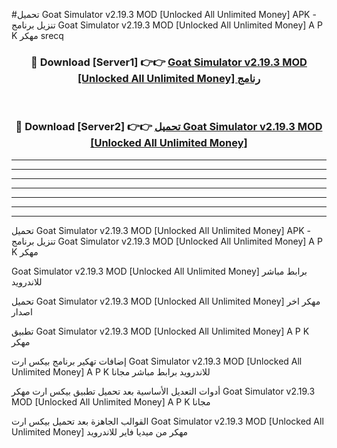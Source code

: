 #تحميل Goat Simulator v2.19.3 MOD [Unlocked All Unlimited Money]  APK - تنزيل برنامج Goat Simulator v2.19.3 MOD [Unlocked All Unlimited Money]  A P K مهكر srecq 



<div align="center">
<h3>🔴 Download [Server1] 👉👉 <a href="https://apkdownload10.web.app/?title=Goat Simulator v2.19.3 MOD [Unlocked All Unlimited Money] ">Goat Simulator v2.19.3 MOD [Unlocked All Unlimited Money]  رنامج</a></h3><br>

<h3>🔴 Download [Server2] 👉👉 <a href="https://apkdownload10.web.app/?title=Goat Simulator v2.19.3 MOD [Unlocked All Unlimited Money] ">تحميل Goat Simulator v2.19.3 MOD [Unlocked All Unlimited Money]  </a></h3>
</div>


----------------------------------------------------------

----------------------------------------------------------

----------------------------------------------------------

----------------------------------------------------------

----------------------------------------------------------

----------------------------------------------------------

----------------------------------------------------------

تحميل Goat Simulator v2.19.3 MOD [Unlocked All Unlimited Money]  APK - تنزيل برنامج Goat Simulator v2.19.3 MOD [Unlocked All Unlimited Money]  A P K مهكر

Goat Simulator v2.19.3 MOD [Unlocked All Unlimited Money]  برابط مباشر للاندرويد

تحميل Goat Simulator v2.19.3 MOD [Unlocked All Unlimited Money]  مهكر اخر اصدار

تطبيق Goat Simulator v2.19.3 MOD [Unlocked All Unlimited Money]  A P K مهكر

إضافات تهكير برنامج بيكس ارت Goat Simulator v2.19.3 MOD [Unlocked All Unlimited Money]  A P K للاندرويد برابط مباشر مجانا

أدوات التعديل الأساسية بعد تحميل تطبيق بيكس ارت مهكر Goat Simulator v2.19.3 MOD [Unlocked All Unlimited Money]  A P K مجانا

القوالب الجاهزة بعد تحميل بيكس ارت Goat Simulator v2.19.3 MOD [Unlocked All Unlimited Money]  مهكر من ميديا فاير للاندرويد


